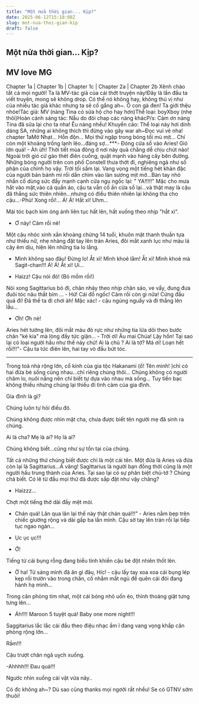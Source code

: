 ```yaml
---
title: "Một nửa thời gian... Kịp?"
date: 2025-06-12T15:10:08Z
slug: mot-nua-thoi-gian-kip
draft: false
---
```


## Một nửa thời gian... Kịp?

## MV love MG

Chapter 1a | Chapter 1b | Chapter 1c | Chapter 2a | Chapter 2b
Xênh chào tất cả mọi người! Ta là MV-tác giả của cái thớt truyện này!Đây là lần đầu ta viết truyện, mong sẽ không drop. Có thể nó không hay, không thú vị như của nhiều tác giả khác nhưng ta sẽ cố gắng ah~. Ô con gà đen! Ta giới thệu nhóe!Tác giả: MV (nàng Tina có sửa hộ cho hay hơn)Thể loại: boyXboy (nhẹ thôi)Hoàn cảnh sáng tác: Nẫu do đói chap các nàng khácP/s: Cảm ơn nàng Tina đã sửa lại cho ta nha! Êu nàng nhều! Khuyến cáo: Thể loại này hơi dính dáng SA, những ai không thích thì đừng vào gây war ah~Đọc vui vẻ nha! chapter 1aMờ Nhạt... Hỗn độn... Mọi thứ ngập trong bóng tối mù mịt... Chỉ còn một khoảng trống lạnh lẽo...đáng sợ...***- Đóng cửa sổ vào Aries! Gió lớn quá! - Àh ừh! Thời tiết mùa đông ở nơi này quả chẳng dễ chịu chút nào! Ngoài trời gió cứ gào thét điên cuồng, quật mạnh vào hàng cây bên đường. Những bóng người trên con phố Constell thưa thớt đi, nghiêng ngả như số phận của chính họ vậy. Trời tối sầm lại. Vang vọng một tiếng hét khản đặc của người bán bánh mì rồi dần chìm vào làn sương mịt mờ...Bàn tay nhỏ nhắn cố dùng sức đẩy mạnh cạnh cửa ngu ngốc lại: " YA!!!!!" Mặc cho mưa hắt vào mặt,vào cả quần áo, cậu ta vẫn cố ấn cửa sổ lại...và thật may là cậu đã thắng sức thiên nhiên...nhưng có điều thiên nhiên lại không tha cho cậu...-Phù! Xong rồi!... Á! Á! Hắt xì! Uhm...
 
Mái tóc bạch kim óng ánh liên tục hất lên, hất xuống theo nhịp "hắt xì".
 
- Ơ này! Cảm rồi nè!
 
Một cậu nhóc xinh xắn khoảng chừng 14 tuổi, khuôn mặt thanh thuần tựa như thiếu nữ, nhẹ nhàng đặt tay lên trán Aries, đôi mắt xanh lục như màu lá cây êm dịu, hiện lên những tia lo lắng.
 
- Mình không sao đâu! Đừng lo! Ắt xì! Mình khoẻ lắm! Ắt xì! Mình khoẻ mà Sagit-chan!!! Á! Á! Ắt xì! Ui...
 
- Haizz! Cậu nói đó! (Bó mồm rồi!)
 
Nói xong Sagittarius bỏ đi, chân nhảy theo nhịp chân sáo, ve vẩy, đung đưa đuôi tóc nâu thắt bím ... - Hứ! Cái đồ ngốc! Cảm rồi còn gì nữa! Cứng đầu quá đi! Đã thế ta đi chơi àh! Mặc xác! - cậu ngúng nguẩy và đi thẳng lên lầu...
 
- Ơh! Ơh nè!
 
Aries hét tướng lên, đôi mắt màu đỏ rực như những tia lửa dõi theo bước chân "kẻ kia" mà lòng đầy tức giận... - Trời ơi! Âu mai Chúa! Lậy hồn! Tại sao lại có loại người hầu như thế này chứ! Ai là chủ ? Ai là tớ? Má ơi! Loạn hết rồi!!!"- Cậu ta tức điên lên, hai tay vò đầu bứt tóc.
 ***
 
Trong toà nhà rộng lớn, cổ kính của gia tộc Hakanami (ố! Tên mình! )chỉ có hai đứa bé sống cùng nhau...chỉ riêng chúng thôi... Chúng không có người chăm lo, nuôi nấng nên chỉ biết tự dựa vào nhau mà sống... Tuy tiền bạc không thiếu nhưng chúng lại thiếu đi tình cảm của gia đình.
 
Gia đình là gì?
 
Chúng luôn tự hỏi điều đó.
 
Chúng không được nhìn mặt cha, chưa được biết tên người mẹ đã sinh ra chúng.
 
Ai là cha?
Mẹ là ai?
Họ là ai?
 
Chúng không biết…cũng như sự tồn tại của chúng. 
 
Tất cả những thứ chúng biết được chỉ là một cái tên. Một đứa là Aries và đứa còn lại là Sagittarius...À vâng! Sagittarius là người bạn đồng thời cũng là một người hầu trung thành của Aries. Tại sao lại có sự phân biệt chủ-tớ ? Chúng chả biết. Có lẽ từ đầu mọi thứ đã được sắp đặt như vậy chăng?
 
- Haizzz...
 
Chợt một tiếng thở dài đầy mệt mỏi.
 
- Chán quá! Lăn qua lăn lại thế này thật chán quá!!!" - Aries nằm bẹp trên chiếc giường rộng và dài gấp ba lần mình. Cậu sờ tay lên trán rồi lại tiếp tục ngao ngán...
 
- Ục ục ục!!!
 
- Ớ!
 
Tiếng từ cái bụng rỗng đang biểu tình khiến cậu bé đột nhiên thốt lên. 
 
- Ờ ha! Từ sáng mình đã ăn gì đâu, Híc! - cậu lấy tay xoa xoa cái bụng lép kẹp rồi trườn vào trong chăn, cố nhắm mắt ngủ để quên cái đói đang hành hạ mình...
 
Trong căn phòng tím nhạt, một cái bóng nhỏ uốn éo, thỉnh thoảng giật tưng tưng lên...
 
- Áh!!!! Maroon 5 tuyệt quá! Baby one more night!!!
 
Saggitarius lắc lắc cái đầu theo điệu nhạc ầm ĩ đang vang vọng khắp căn phòng rộng lớn...
 
Rầm!!!
 
Cậu trượt chân ngã uỵch xuống.
 
-Ahhhh!!! Đau quá!!!
 
Ngước nhìn xuống cái vật vừa nãy..
 
Có đc không ah~? Dù sao cũng thanks mọi ngơời rất nhều!
Se có GTNV sớm thuôi!